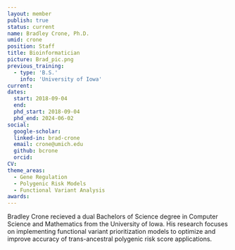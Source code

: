 ```yaml
---
layout: member
publish: true
status: current
name: Bradley Crone, Ph.D.
umid: crone
position: Staff
title: Bioinformatician 
picture: Brad_pic.png
previous_training:
  - type: 'B.S.'
    info: 'University of Iowa'
current:
dates:
  start: 2018-09-04
  end: 
  phd_start: 2018-09-04
  phd_end: 2024-06-02
social: 
  google-scholar: 
  linked-in: brad-crone 
  email: crone@umich.edu
  github: bcrone
  orcid:
CV: 
theme_areas:
  - Gene Regulation
  - Polygenic Risk Models
  - Functional Variant Analysis
awards:
---
```


Bradley Crone recieved a dual Bachelors of Science degree in Computer Science and Mathematics from the University of Iowa. His research focuses on implementing functional variant prioritization models to optimize and improve accuracy of trans-ancestral polygenic risk score applications.
